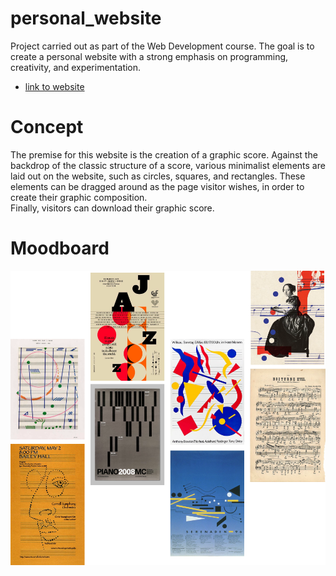 # personal_website
Project carried out as part of the Web Development course.
The goal is to create a personal website with a strong emphasis on programming, creativity, and experimentation. 

- [link to website](https://alexandracordeiro.github.io/personal_website/)

# Concept
The premise for this website is the creation of a graphic score.
Against the backdrop of the classic structure of a score, various minimalist elements are laid out on the website, such as circles, squares, and rectangles.
These elements can be dragged around as the page visitor wishes, in order to create their graphic composition.  
Finally, visitors can download their graphic score.

# Moodboard

<center>
    <img src="/imgs/moodboard.svg">
</center>



